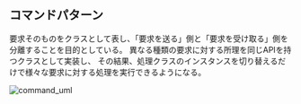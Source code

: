 ## コマンドパターン
要求そのものをクラスとして表し、「要求を送る」側と「要求を受け取る」側を分離することを目的としている。
異なる種類の要求に対する所理を同じAPIを持つクラスとして実装し、
その結果、処理クラスのインスタンスを切り替えるだけで様々な要求に対する処理を実行できるようになる。

![command_uml](https://user-images.githubusercontent.com/20272076/79092857-2f8f4280-7d8d-11ea-8a78-8cfdbea9aff2.png)
